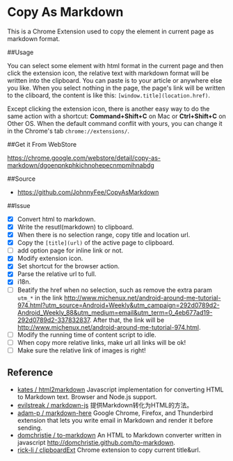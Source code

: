 Copy As Markdown
================

This is a Chrome Extension used to copy the element in current page as markdown format.

##Usage

You can select some element with html format in the current page and then click the extension icon, the relative text with markdown format will be written into the clipboard. You can paste is to your article or anywhere else you like. When you select nothing in the page, the page's link will be written to the cliboard, the content is like this: `[window.title](location.href)`.

Except clicking the extension icon, there is another easy way to do the same action with a shortcut: **Command+Shift+C** on Mac or **Ctrl+Shift+C** on Other OS. When the default command conflit with yours, you can change it in the Chrome's tab `chrome://extensions/`.

##Get it From WebStore

<https://chrome.google.com/webstore/detail/copy-as-markdown/dgoenpnkphkichnohepecnmpmihnabdg>

##Source

- https://github.com/JohnnyFee/CopyAsMarkdown

##Issue
- [x] Convert html to markdown.
- [x] Write the resutl(markdown) to clipboard.
- [x] When there is no selection range, copy title and location url.
- [x] Copy the `[title](url)` of the active page to clipboard.
- [ ] add option page for inline link or not.
- [x] Modify extension icon.
- [x] Set shortcut for the browser action.
- [x] Parse the relative url to full.
- [x] i18n. 
- [ ] Beatify the href when no selection, such as remove the extra param `utm_*` in the link <http://www.michenux.net/android-around-me-tutorial-974.html?utm_source=Android+Weekly&utm_campaign=292d0789d2-Android_Weekly_88&utm_medium=email&utm_term=0_4eb677ad19-292d0789d2-337832837>. After that, the link will be <http://www.michenux.net/android-around-me-tutorial-974.html>.
- [ ] Modify the running time of content script to idle.
- [ ] When copy more relative links, make url all links will be ok!
- [ ] Make sure the relative link of images is right!

## Reference

- [kates / html2markdown](https://github.com/kates/html2markdown) Javascript implementation for converting HTML to Markdown text. Browser and Node.js support.
- [evilstreak / markdown-js](https://github.com/evilstreak/markdown-js) 提供Markdown转化为HTML的方法。
- [adam-p / markdown-here](https://github.com/adam-p/markdown-here) Google Chrome, Firefox, and Thunderbird extension that lets you write email in Markdown and render it before sending. 
- [domchristie / to-markdown](https://github.com/domchristie/to-markdown) An HTML to Markdown converter written in javascript 
<http://domchristie.github.com/to-markdown>.
- [rick-li / clipboardExt](https://github.com/rick-li/clipboardExt) Chrome extension to copy current title&url.
